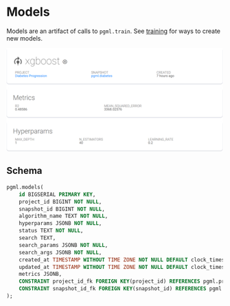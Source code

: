 # Models

Models are an artifact of calls to `pgml.train`. See [training](/user_guides/training/overview/) for ways to create new models.

![Models](/images/dashboard/model.png)

## Schema

```sql linenums="1" title="pgml.models"
pgml.models(
	id BIGSERIAL PRIMARY KEY,
	project_id BIGINT NOT NULL,
	snapshot_id BIGINT NOT NULL,
	algorithm_name TEXT NOT NULL,
	hyperparams JSONB NOT NULL,
	status TEXT NOT NULL,
	search TEXT,
	search_params JSONB NOT NULL,
	search_args JSONB NOT NULL,
	created_at TIMESTAMP WITHOUT TIME ZONE NOT NULL DEFAULT clock_timestamp(),
	updated_at TIMESTAMP WITHOUT TIME ZONE NOT NULL DEFAULT clock_timestamp(),
	metrics JSONB,
	CONSTRAINT project_id_fk FOREIGN KEY(project_id) REFERENCES pgml.projects(id),
	CONSTRAINT snapshot_id_fk FOREIGN KEY(snapshot_id) REFERENCES pgml.snapshots(id)
);
```

